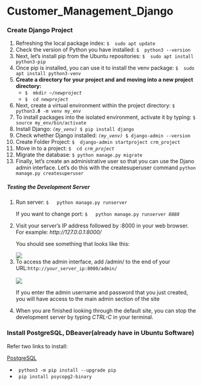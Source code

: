 # Customer_Management_Django

<h3>Create Django Project</h3>
  <ol>
    <li>Refreshing the local package index: <code>$  sudo apt update</code></li> 
    <li>Check the version of Python you have installed: <code>$  python3 --version</code></li>
    <li>Next, let’s install pip from the Ubuntu repositories: <code>$  sudo apt install python3-pip</code></li>
    <li>Once pip is installed, you can use it to install the venv package: <code>$  sudo apt install python3-venv</code></li>
    <li><b>Create a directory for your project and and moving into a new project directory:</b>
      <ul>
        <li><code>$  mkdir ~/<i>newproject</i></code></li>
        <li><code>$  cd <i>newproject</i></code></li>  
      </ul>
    </li>
    <li>Next, create a virtual environment within the project directory: <code>$  python3.<strong>8</strong> -m venv my_env</code></li>
    <li>To install packages into the isolated environment, activate it by typing: 
      <code>$ source my_env/bin/activate</code></li>
    <li>Install Django: <code><i>(my_venv)</i> $ pip install django</code></li>
    <li>Check whether Django installed: <code><i>(my_venv)</i> $ django-admin --version</code></li>
    <li>Create Folder Project: <code>$  django-admin startproject crm_project</code></li>
    <li>Move in to a project: <code>$  cd <i>crm_project</i></code></li>
    <li>Migrate the database: <code>$ python manage.py migrate</code></li>
    <li>Finally, let’s create an administrative user so that you can use the Djano admin interface. Let’s do this with the createsuperuser command
      <code>python manage.py createsuperuser</code>
    </li>
 </ol> 
 <h5>Testing the Development Server</h5>
 <ol>
    <li>Run server: <code>$   python manage.py runserver</code></li>
    <p> If you want to change port:  <code>$   python manage.py runserver <i>8888</i></code>
    <li>Visit your server’s IP address followed by :8000 in your web browser. For example: <i>http://127.0.0.1:8000/</i></li>
    <p>You should see something that looks like this:</p>
    <img src="https://user-images.githubusercontent.com/85974492/125220336-b9132480-e2f0-11eb-9074-364f85a7447b.png">
    <li>To access the admin interface, add /admin/ to the end of your URL:<code>http://your_server_ip:8000/admin/</code></li><br>
    <img src="https://assets.digitalocean.com/articles/eng_python/django/django-admin-login.png">
    <p>If you enter the admin username and password that you just created, you will have access to the main admin section of the site</p>
    <li>When you are finished looking through the default site, you can stop the development server by typing <i>CTRL-C</i> in your terminal.</li>
 </ol> 
 
<h3> Install PostgreSQL, DBeaver(already have in Ubuntu Software)</h3>
<p>Refer two links to install: </p>
<a href = "https://phoenixnap.com/kb/how-to-install-postgresql-on-ubuntu">PostgreSQL</a>
<ul>
  <li><code> python3 -m pip install --upgrade pip </code></li>  
  <li><code> pip install psycopg2-binary </code></li>
</ul>








